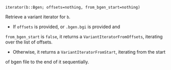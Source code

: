 ```
iterator(b::Bgen; offsets=nothing, from_bgen_start=nothing)
```

Retrieve a variant iterator for `b`.

  * If `offsets` is provided, or `.bgen.bgi` is provided and

`from_bgen_start` is `false`, it returns a `VariantIteratorFromOffsets`, iterating over the list of offsets.

  * Otherwise, it returns a `VariantIteratorFromStart`, iterating from the start

of bgen file to the end of it sequentially.

